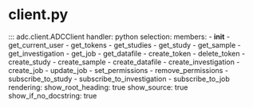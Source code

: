 # client.py

::: adc.client.ADCClient
    handler: python
    selection:
      members:
        - __init__
        - get_current_user
        - get_tokens
        - get_studies
        - get_study
        - get_sample
        - get_investigation
        - get_job
        - get_datafile
        - create_token
        - delete_token
        - create_study
        - create_sample
        - create_datafile
        - create_investigation
        - create_job
        - update_job
        - set_permissions
        - remove_permissions
        - subscribe_to_study
        - subscribe_to_investigation
        - subscribe_to_job
    rendering:
      show_root_heading: true
      show_source: true
      show_if_no_docstring: true
